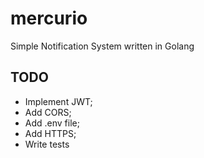 # mercurio
Simple Notification System written in Golang

## TODO

* Implement JWT;
* Add CORS;
* Add .env file;
* Add HTTPS;
* Write tests